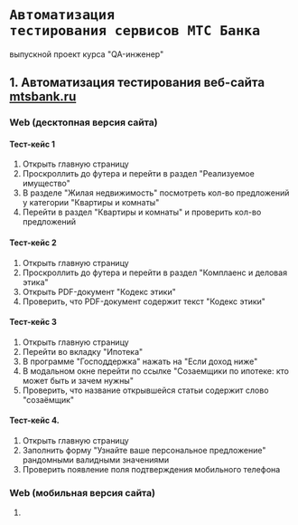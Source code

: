 # <code>Автоматизация тестирования сервисов МТС Банка</code>
выпускной проект курса "QA-инженер"
## 1. Автоматизация тестирования веб-сайта [mtsbank.ru](https://www.mtsbank.ru)
### Web (десктопная версия сайта)
#### Тест-кейс 1
1. Открыть главную страницу 
2. Проскроллить до футера и перейти в раздел "Реализуемое имущество"
3. В разделе "Жилая недвижимость" посмотреть кол-во предложений у категории "Квартиры и комнаты"
4. Перейти в раздел "Квартиры и комнаты" и проверить кол-во предложений

#### Тест-кейс 2
1. Открыть главную страницу
2. Проскроллить до футера и перейти в раздел "Комплаенс и деловая этика"
3. Открыть PDF-документ "Кодекс этики"
4. Проверить, что PDF-документ содержит текст "Кодекс этики"

#### Тест-кейс 3
1. Открыть главную страницу
2. Перейти во вкладку "Ипотека"
3. В программе "Господдержка" нажать на "Если доход ниже"
4. В модальном окне перейти по ссылке "Созаемщики по ипотеке: кто может быть и зачем нужны"
5. Проверить, что название открывшейся статьи содержит слово "созаёмщик"

#### Тест-кейс 4.
1. Открыть главную страницу
2. Заполнить форму "Узнайте ваше персональное предложение" рандомными валидными значениями
3. Проверить появление поля подтверждения мобильного телефона


### Web (мобильная версия сайта)
1. 